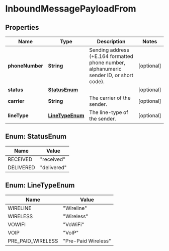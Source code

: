 

# InboundMessagePayloadFrom

## Properties

Name | Type | Description | Notes
------------ | ------------- | ------------- | -------------
**phoneNumber** | **String** | Sending address (+E.164 formatted phone number, alphanumeric sender ID, or short code). |  [optional]
**status** | [**StatusEnum**](#StatusEnum) |  |  [optional]
**carrier** | **String** | The carrier of the sender. |  [optional]
**lineType** | [**LineTypeEnum**](#LineTypeEnum) | The line-type of the sender. |  [optional]



## Enum: StatusEnum

Name | Value
---- | -----
RECEIVED | &quot;received&quot;
DELIVERED | &quot;delivered&quot;



## Enum: LineTypeEnum

Name | Value
---- | -----
WIRELINE | &quot;Wireline&quot;
WIRELESS | &quot;Wireless&quot;
VOWIFI | &quot;VoWiFi&quot;
VOIP | &quot;VoIP&quot;
PRE_PAID_WIRELESS | &quot;Pre-Paid Wireless&quot;



